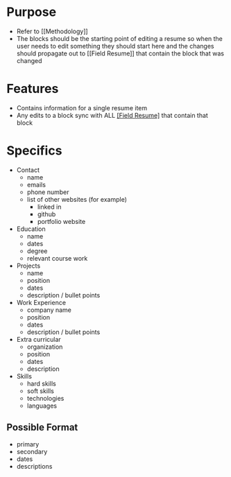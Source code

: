 # Purpose
- Refer to [[Methodology]]
- The blocks should be the starting point of editing a resume so when the user needs to edit something they should start here and the changes should propagate out to [[Field Resume]] that contain the block that was changed
# Features
- Contains information for a single resume item
- Any edits to a block sync with ALL [[Field Resume]](s) that contain that block
# Specifics
- Contact
	- name
	- emails
	- phone number
	- list of other websites (for example)
		- linked in 
		- github
		- portfolio website
- Education
	- name
	- dates
	- degree
	- relevant course work
- Projects
	- name
	- position
	- dates
	- description / bullet points
- Work Experience
	- company name
	- position
	- dates
	- description / bullet points
- Extra curricular
	- organization
	- position
	- dates
	- description
- Skills
	- hard skills
	- soft skills
	- technologies
	- languages
## Possible Format
- primary
- secondary
- dates
- descriptions